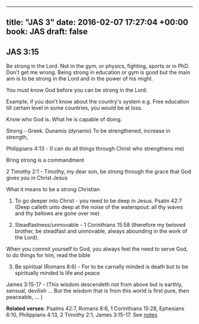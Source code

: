 
---
title: "JAS 3"
date: 2016-02-07 17:27:04 +00:00
book: JAS
draft: false
---

## JAS 3:15

Be strong in the Lord. Not in the gym, or physics, fighting, sports or in PhD. Don't get me wrong. Being strong in education or gym is good but the main aim is to be strong in the Lord and in the power of his might.

You must know God before you can be strong in the Lord.

Example, if you don't know about the country's system e.g. Free education till certain level in some countries, you would be at loss.

Know who God is. What he is capable of doing.

Strong - Greek. Dunamis (dynamo) 
To be strengthened, increase in strength,

Philippians 4:13 - (I can do all things through Christ who strengthens me)
 
Bring strong is a commandment 

2 Timothy 2:1 - Timothy, my dear son, be strong through the grace that God gives you in Christ Jesus

What it means to be a strong Christian

1. To go deeper into Christ - you need to be deep in Jesus. Psalm 42:7 (Deep calleth unto deep at the noise of the waterspout: all thy waves and thy bellows are gone over me)

2. Steadfastness/unmovable - 1 Corinthians 15:58 (therefore my beloved brother, be steadfast and unmovable, always abounding in the work of the Lord). 

When you commit yourself to God, you always feel the need to serve God, to do things for him, read the bible

3. Be spiritual (Romans 8:6) - For to be carnally minded is death but to be spiritually minded Is life and peace

James 3:15-17 - (This wisdom descendeth not from above but is earthly, sensual, devilish ... But the wisdom that is from this world is first pure, then peaceable, ... )






**Related verses**: Psalms 42:7, Romans 8:6, 1 Corinthians 15:28, Ephesians 6:10, Philippians 4:13, 2 Timothy 2:1, James 3:15-17. See [notes](https://my.bible.com/notes/2300240412843696251)


